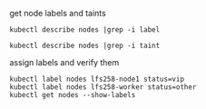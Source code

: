 get node labels and taints

`kubectl describe nodes |grep -i label` 

`kubectl describe nodes |grep -i taint`

assign labels and verify them

```
kubectl label nodes lfs258-node1 status=vip
kubectl label nodes lfs258-worker status=other
kubectl get nodes --show-labels
```
